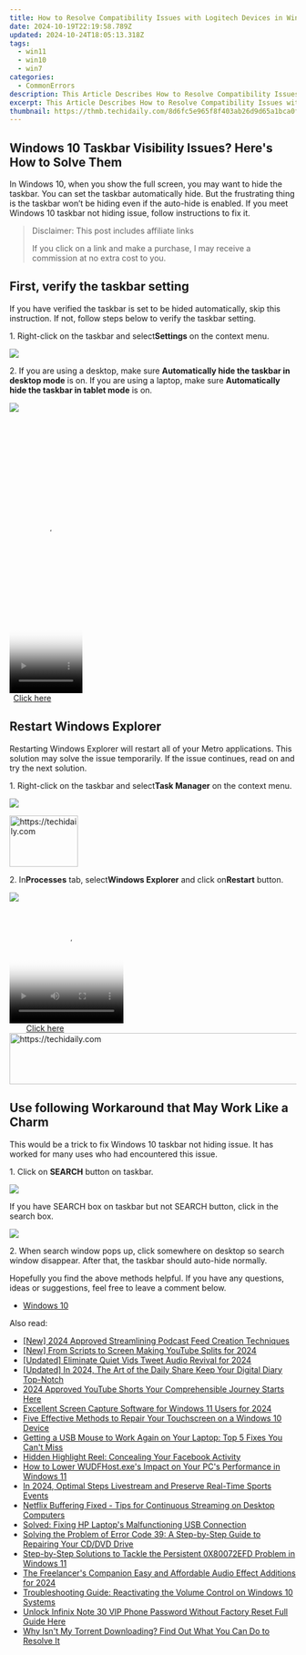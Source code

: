 ```yaml
---
title: How to Resolve Compatibility Issues with Logitech Devices in Windows 11
date: 2024-10-19T22:19:58.789Z
updated: 2024-10-24T18:05:13.318Z
tags:
  - win11
  - win10
  - win7
categories:
  - CommonErrors
description: This Article Describes How to Resolve Compatibility Issues with Logitech Devices in Windows 11
excerpt: This Article Describes How to Resolve Compatibility Issues with Logitech Devices in Windows 11
thumbnail: https://thmb.techidaily.com/8d6fc5e965f8f403ab26d9d65a1bca0fa8c0fcf476d607d4885f74d57cfde7c9.jpg
---
```


## Windows 10 Taskbar Visibility Issues? Here's How to Solve Them

In Windows 10, when you show the full screen, you may want to hide the taskbar. You can set the taskbar automatically hide. But the frustrating thing is the taskbar won’t be hiding even if the auto-hide is enabled. If you meet Windows 10 taskbar not hiding issue, follow instructions to fix it.

>  Disclaimer: This post includes affiliate links
>
>  If you click on a link and make a purchase, I may receive a commission at no extra cost to you.
>

## **First, verify the taskbar setting**

 If you have verified the taskbar is set to be hided automatically, skip this instruction. If not, follow steps below to verify the taskbar setting.

 1\. Right-click on the taskbar and select**Settings** on the context menu.

![](https://images.drivereasy.com/wp-content/uploads/2016/12/img_584fd19bbe36e.png)

 2\. If you are using a desktop, make sure **Automatically hide the taskbar in desktop mode** is on. If you are using a laptop, make sure **Automatically hide the taskbar in tablet mode**  is on.

![](https://images.drivereasy.com/wp-content/uploads/2016/12/img_584fd2199175c.jpg)

<!-- affiliate ads begin -->
<span id="1975562">
					<video width="128" height="480" style="cursor:pointer"
           poster="//a.impactradius-go.com/display-clicktoplayimage/1975562.png"
           onclick="if(!this.playClicked){this.play();this.setAttribute('controls',true);this.playClicked=true;}">
	   <source src="//a.impactradius-go.com/display-ad/22993-1975562">
	   <img src="//a.impactradius-go.com/display-clicktoplayimage/1975562.png" style="border: none; height: 100%; width: 100%; object-fit: contain">
	</video>
	<div style="width:80px;text-align:center"><a href="javascript:window.open(decodeURIComponent('https%3A%2F%2Fhomestyler.sjv.io%2Fc%2F5597632%2F1975562%2F22993'), '_blank');void(0);">Click here</a></div>
</span>
<img height="0" width="0" src="https://imp.pxf.io/i/5597632/1975562/22993" style="position:absolute;visibility:hidden;" border="0" />
<!-- affiliate ads end -->

## **Restart Windows Explorer**

 Restarting Windows Explorer will restart all of your Metro applications. This solution may solve the issue temporarily. If the issue continues, read on and try the next solution.

 1\. Right-click on the taskbar and select**Task Manager** on the context menu.

![](https://images.drivereasy.com/wp-content/uploads/2016/12/img_584fd23296c55.png)

<!-- affiliate ads begin -->
<a href="https://review-au.sjv.io/c/5597632/2098701/14409" target="_top" id="2098701">
  <img src="//a.impactradius-go.com/display-ad/14409-2098701" border="0" alt="https://techidaily.com" width="120" height="90"/>
</a>
<img height="0" width="0" src="https://review-au.sjv.io/i/5597632/2098701/14409" style="position:absolute;visibility:hidden;" border="0" />
<!-- affiliate ads end -->

 2\. In**Processes** tab, select**Windows Explorer** and click on**Restart** button.

![](https://images.drivereasy.com/wp-content/uploads/2016/12/img_584fd2697c4e9.jpg)

<!-- affiliate ads begin -->
<span id="1374820">
					<video width="200" height="200" style="cursor:pointer"
           poster="//a.impactradius-go.com/display-clicktoplayimage/1374820.png"
           onclick="if(!this.playClicked){this.play();this.setAttribute('controls',true);this.playClicked=true;}">
	   <source src="//a.impactradius-go.com/display-ad/15852-1374820">
	   <img src="//a.impactradius-go.com/display-clicktoplayimage/1374820.png" style="border: none; height: 100%; width: 100%; object-fit: contain">
	</video>
	<div style="width:125px;text-align:center"><a href="javascript:window.open(decodeURIComponent('https%3A%2F%2Fthefitville.pxf.io%2Fc%2F5597632%2F1374820%2F15852'), '_blank');void(0);">Click here</a></div>
</span>
<img height="0" width="0" src="https://imp.pxf.io/i/5597632/1374820/15852" style="position:absolute;visibility:hidden;" border="0" />
<!-- affiliate ads end -->

<!-- affiliate ads begin -->
<a href="https://appsumo.8odi.net/c/5597632/2130871/7443" target="_top" id="2130871">
  <img src="//a.impactradius-go.com/display-ad/7443-2130871" border="0" alt="https://techidaily.com" width="728" height="90"/>
</a>
<img height="0" width="0" src="https://appsumo.8odi.net/i/5597632/2130871/7443" style="position:absolute;visibility:hidden;" border="0" />
<!-- affiliate ads end -->

## **Use following Workaround that May Work Like a Charm**

 This would be a trick to fix Windows 10 taskbar not hiding issue. It has worked for many uses who had encountered this issue.

 1\. Click on **SEARCH** button on taskbar.

![](https://images.drivereasy.com/wp-content/uploads/2016/12/img_584fd28b3f0cd.png)

 If you have SEARCH box on taskbar but not SEARCH button, click in the search box.

![](https://images.drivereasy.com/wp-content/uploads/2016/12/img_584fd2bc18938.png)

 2\. When search window pops up, click somewhere on desktop so search window disappear. After that, the taskbar should auto-hide normally.

 Hopefully you find the above methods helpful. If you have any questions, ideas or suggestions, feel free to leave a comment below.

* [Windows 10](https://tools.techidaily.com/drivereasy/download/)

<ins class="adsbygoogle"
     style="display:block"
     data-ad-format="autorelaxed"
     data-ad-client="ca-pub-7571918770474297"
     data-ad-slot="1223367746"></ins>

<ins class="adsbygoogle"
     style="display:block"
     data-ad-client="ca-pub-7571918770474297"
     data-ad-slot="8358498916"
     data-ad-format="auto"
     data-full-width-responsive="true"></ins>

<span class="atpl-alsoreadstyle">Also read:</span>
<div><ul>
<li><a href="https://article-files.techidaily.com/new-2024-approved-streamlining-podcast-feed-creation-techniques/"><u>[New] 2024 Approved Streamlining Podcast Feed Creation Techniques</u></a></li>
<li><a href="https://eaxpv-info.techidaily.com/new-from-scripts-to-screen-making-youtube-splits-for-2024/"><u>[New] From Scripts to Screen Making YouTube Splits for 2024</u></a></li>
<li><a href="https://twitter-videos.techidaily.com/updated-eliminate-quiet-vids-tweet-audio-revival-for-2024/"><u>[Updated] Eliminate Quiet Vids Tweet Audio Revival for 2024</u></a></li>
<li><a href="https://youtube-docs.techidaily.com/ed-in-2024-the-art-of-the-daily-share-keep-your-digital-diary-top-notch/"><u>[Updated] In 2024, The Art of the Daily Share Keep Your Digital Diary Top-Notch</u></a></li>
<li><a href="https://youtube-docs.techidaily.com/approved-youtube-shorts-your-comprehensible-journey-starts-here/"><u>2024 Approved YouTube Shorts Your Comprehensible Journey Starts Here</u></a></li>
<li><a href="https://on-screen-recording.techidaily.com/excellent-screen-capture-software-for-windows-11-users-for-2024/"><u>Excellent Screen Capture Software for Windows 11 Users for 2024</u></a></li>
<li><a href="https://common-error.techidaily.com/five-effective-methods-to-repair-your-touchscreen-on-a-windows-10-device/"><u>Five Effective Methods to Repair Your Touchscreen on a Windows 10 Device</u></a></li>
<li><a href="https://common-error.techidaily.com/getting-a-usb-mouse-to-work-again-on-your-laptop-top-5-fixes-you-cant-miss/"><u>Getting a USB Mouse to Work Again on Your Laptop: Top 5 Fixes You Can't Miss</u></a></li>
<li><a href="https://facebook.techidaily.com/hidden-highlight-reel-concealing-your-facebook-activity/"><u>Hidden Highlight Reel: Concealing Your Facebook Activity</u></a></li>
<li><a href="https://common-error.techidaily.com/how-to-lower-wudfhostexes-impact-on-your-pcs-performance-in-windows-11/"><u>How to Lower WUDFHost.exe's Impact on Your PC's Performance in Windows 11</u></a></li>
<li><a href="https://screen-sharing-recording.techidaily.com/in-2024-optimal-steps-livestream-and-preserve-real-time-sports-events/"><u>In 2024, Optimal Steps Livestream and Preserve Real-Time Sports Events</u></a></li>
<li><a href="https://common-error.techidaily.com/netflix-buffering-fixed-tips-for-continuous-streaming-on-desktop-computers/"><u>Netflix Buffering Fixed - Tips for Continuous Streaming on Desktop Computers</u></a></li>
<li><a href="https://common-error.techidaily.com/solved-fixing-hp-laptops-malfunctioning-usb-connection/"><u>Solved: Fixing HP Laptop's Malfunctioning USB Connection</u></a></li>
<li><a href="https://common-error.techidaily.com/solving-the-problem-of-error-code-39-a-step-by-step-guide-to-repairing-your-cddvd-drive/"><u>Solving the Problem of Error Code 39: A Step-by-Step Guide to Repairing Your CD/DVD Drive</u></a></li>
<li><a href="https://common-error.techidaily.com/step-by-step-solutions-to-tackle-the-persistent-0x80072efd-problem-in-windows-11/"><u>Step-by-Step Solutions to Tackle the Persistent 0X80072EFD Problem in Windows 11</u></a></li>
<li><a href="https://some-skills.techidaily.com/the-freelancers-companion-easy-and-affordable-audio-effect-additions-for-2024/"><u>The Freelancer's Companion Easy and Affordable Audio Effect Additions for 2024</u></a></li>
<li><a href="https://common-error.techidaily.com/troubleshooting-guide-reactivating-the-volume-control-on-windows-10-systems/"><u>Troubleshooting Guide: Reactivating the Volume Control on Windows 10 Systems</u></a></li>
<li><a href="https://unlock-android.techidaily.com/unlock-infinix-note-30-vip-phone-password-without-factory-reset-full-guide-here-by-drfone-android/"><u>Unlock Infinix Note 30 VIP Phone Password Without Factory Reset Full Guide Here</u></a></li>
<li><a href="https://common-error.techidaily.com/why-isnt-my-torrent-downloading-find-out-what-you-can-do-to-resolve-it/"><u>Why Isn't My Torrent Downloading? Find Out What You Can Do to Resolve It</u></a></li>
</ul></div>

